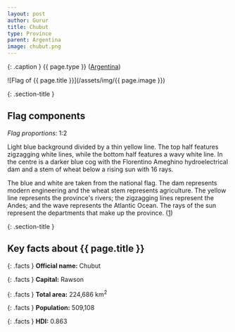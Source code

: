 ```yaml
---
layout: post
author: Gurur
title: Chubut
type: Province
parent: Argentina
image: chubut.png
---
```

{: .caption }
{{ page.type }} ([Argentina](/2019/03/11/argentina.html))

![Flag of {{ page.title }}](/assets/img/{{ page.image }})

{: .section-title }
## Flag components

*Flag proportions*: 1:2

Light blue background divided by a thin yellow line. The top half features zigzagging white lines, while the bottom half features a wavy white line. In the centre is a darker blue cog with the Florentino Ameghino hydroelectrical dam and a stem of wheat below a rising sun with 16 rays.

The blue and white are taken from the national flag. The dam represents modern engineering and the wheat stem represents agriculture. The yellow line represents the province's rivers; the zigzagging lines represent the Andes; and the wave represents the Atlantic Ocean. The rays of the sun represent the departments that make up the province. (<span class="source-link">[1](https://www.crwflags.com/fotw/flags/ar-u.html#flag)</span>)

{: .section-title }
## Key facts about {{ page.title }}

{: .facts }
**Official name:** Chubut

{: .facts }
**Capital:** Rawson

{: .facts }
**Total area:** 224,686 km<sup>2</sup>

{: .facts }
**Population:** 509,108

{: .facts }
**HDI:** 0.863